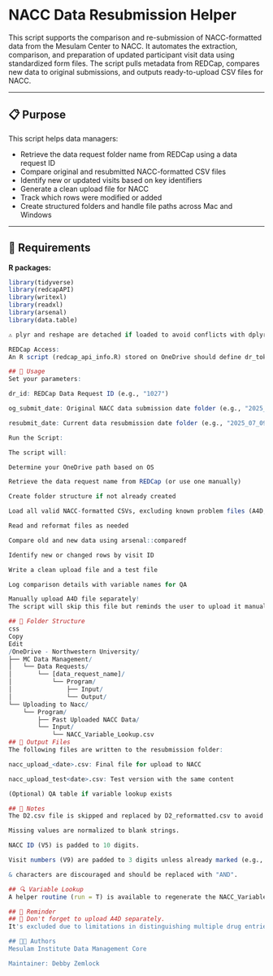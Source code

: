 # NACC Data Resubmission Helper

This script supports the comparison and re-submission of NACC-formatted data from the Mesulam Center to NACC. It automates the extraction, comparison, and preparation of updated participant visit data using standardized form files. The script pulls metadata from REDCap, compares new data to original submissions, and outputs ready-to-upload CSV files for NACC.

---

## 📋 Purpose

This script helps data managers:
- Retrieve the data request folder name from REDCap using a data request ID
- Compare original and resubmitted NACC-formatted CSV files
- Identify new or updated visits based on key identifiers
- Generate a clean upload file for NACC
- Track which rows were modified or added
- Create structured folders and handle file paths across Mac and Windows

---

## 🔧 Requirements

**R packages:**

```r
library(tidyverse)
library(redcapAPI)
library(writexl)
library(readxl)
library(arsenal)
library(data.table)

⚠️ plyr and reshape are detached if loaded to avoid conflicts with dplyr and tidyverse.

REDCap Access:
An R script (redcap_api_info.R) stored on OneDrive should define dr_token and url to authenticate REDCap API requests.

## 🚀 Usage
Set your parameters:

dr_id: REDCap Data Request ID (e.g., "1027")

og_submit_date: Original NACC data submission date folder (e.g., "2025_05_20")

resubmit_date: Current data resubmission date folder (e.g., "2025_07_09")

Run the Script:

The script will:

Determine your OneDrive path based on OS

Retrieve the data request name from REDCap (or use one manually)

Create folder structure if not already created

Load all valid NACC-formatted CSVs, excluding known problem files (A4D, A3A, D2.csv, NP.csv)

Read and reformat files as needed

Compare old and new data using arsenal::comparedf

Identify new or changed rows by visit ID

Write a clean upload file and a test file

Log comparison details with variable names for QA

Manually upload A4D file separately!
The script will skip this file but reminds the user to upload it manually.

## 📂 Folder Structure
css
Copy
Edit
/OneDrive - Northwestern University/
├── MC Data Management/
│   └── Data Requests/
│       └── [data_request_name]/
│           └── Program/
│               ├── Input/
│               └── Output/
└── Uploading to Nacc/
    └── Program/
        ├── Past Uploaded NACC Data/
        └── Input/
            └── NACC_Variable_Lookup.csv
## 📄 Output Files
The following files are written to the resubmission folder:

nacc_upload_<date>.csv: Final file for upload to NACC

nacc_upload_test<date>.csv: Test version with the same content

(Optional) QA table if variable lookup exists

## 🧠 Notes
The D2.csv file is skipped and replaced by D2_reformatted.csv to avoid parsing issues with trailing commas.

Missing values are normalized to blank strings.

NACC ID (V5) is padded to 10 digits.

Visit numbers (V9) are padded to 3 digits unless already marked (e.g., m01).

& characters are discouraged and should be replaced with "AND".

## 🔍 Variable Lookup
A helper routine (run = T) is available to regenerate the NACC_Variable_Lookup.csv file from the UDS Excel file. This provides human-readable variable names for QA checks.

## 📢 Reminder
## 🔴 Don't forget to upload A4D separately.
It's excluded due to limitations in distinguishing multiple drug entries.

## 🧑‍💻 Authors
Mesulam Institute Data Management Core

Maintainer: Debby Zemlock
